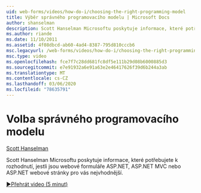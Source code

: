 ```yaml
---
uid: web-forms/videos/how-do-i/choosing-the-right-programming-model
title: Výběr správného programovacího modelu | Microsoft Docs
author: shanselman
description: Scott Hanselman Microsoftu poskytuje informace, které potřebujete k rozhodnutí, jestli jsou webové formuláře ASP.NET, ASP.NET MVC nebo ASP.NET webové stránky pro vás nejvhodnější.
ms.author: riande
ms.date: 11/10/2011
ms.assetid: 4f08dbcd-ab60-4ad4-8387-795d810cccb6
msc.legacyurl: /web-forms/videos/how-do-i/choosing-the-right-programming-model
msc.type: video
ms.openlocfilehash: fce7f7c28dd681fc8df5e111b29d08b6000885d3
ms.sourcegitcommit: e7e91932a6e91a63e2e46417626f39d6b244a3ab
ms.translationtype: MT
ms.contentlocale: cs-CZ
ms.lasthandoff: 03/06/2020
ms.locfileid: "78635791"
---
```

# <a name="choosing-the-right-programming-model"></a>Volba správného programovacího modelu

[Scott Hanselman](https://github.com/shanselman)

Scott Hanselman Microsoftu poskytuje informace, které potřebujete k rozhodnutí, jestli jsou webové formuláře ASP.NET, ASP.NET MVC nebo ASP.NET webové stránky pro vás nejvhodnější.

[&#9654;Přehrát video (5 minut)](https://channel9.msdn.com/Blogs/ASP-NET-Site-Videos/choosing-the-right-programming-model)

